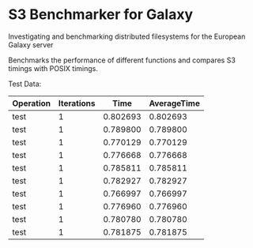 # S3 Benchmarker for Galaxy
 Investigating and benchmarking distributed filesystems for the European Galaxy server

 Benchmarks the performance of different functions and compares S3 timings with POSIX timings.
 
 Test Data:

Operation   | Iterations |          Time       |    AverageTime  
------------|------------|---------------------|-----------------
test        |           1|             0.802693|         0.802693
test        |           1|             0.789800|         0.789800
test        |           1|             0.770129|         0.770129
test        |           1|             0.776668|         0.776668
test        |           1|             0.785811|         0.785811
test        |           1|             0.782927|         0.782927
test        |           1|             0.766997|         0.766997
test        |           1|             0.776960|         0.776960
test        |           1|             0.780780|         0.780780
test        |           1|             0.781875|         0.781875
             